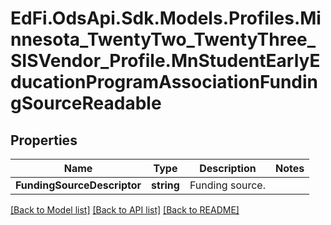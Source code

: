 # EdFi.OdsApi.Sdk.Models.Profiles.Minnesota_TwentyTwo_TwentyThree_SISVendor_Profile.MnStudentEarlyEducationProgramAssociationFundingSourceReadable
## Properties

Name | Type | Description | Notes
------------ | ------------- | ------------- | -------------
**FundingSourceDescriptor** | **string** | Funding source. | 

[[Back to Model list]](../README.md#documentation-for-models) [[Back to API list]](../README.md#documentation-for-api-endpoints) [[Back to README]](../README.md)

